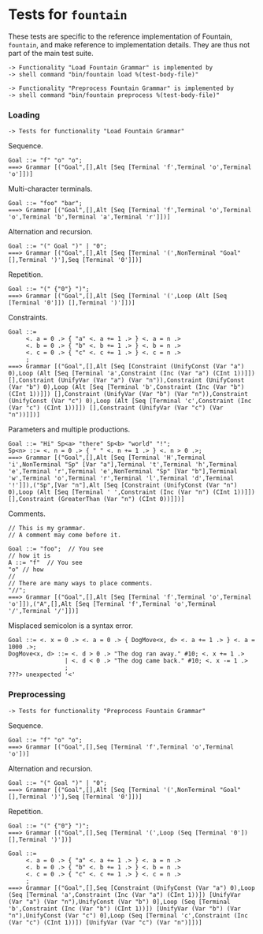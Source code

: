 Tests for `fountain`
====================

These tests are specific to the reference implementation
of Fountain, `fountain`, and make reference to implementation
details.  They are thus not part of the main test suite.

    -> Functionality "Load Fountain Grammar" is implemented by
    -> shell command "bin/fountain load %(test-body-file)"

    -> Functionality "Preprocess Fountain Grammar" is implemented by
    -> shell command "bin/fountain preprocess %(test-body-file)"

### Loading

    -> Tests for functionality "Load Fountain Grammar"

Sequence.

    Goal ::= "f" "o" "o";
    ===> Grammar [("Goal",[],Alt [Seq [Terminal 'f',Terminal 'o',Terminal 'o']])]

Multi-character terminals.

    Goal ::= "foo" "bar";
    ===> Grammar [("Goal",[],Alt [Seq [Terminal 'f',Terminal 'o',Terminal 'o',Terminal 'b',Terminal 'a',Terminal 'r']])]

Alternation and recursion.

    Goal ::= "(" Goal ")" | "0";
    ===> Grammar [("Goal",[],Alt [Seq [Terminal '(',NonTerminal "Goal" [],Terminal ')'],Seq [Terminal '0']])]

Repetition.

    Goal ::= "(" {"0"} ")";
    ===> Grammar [("Goal",[],Alt [Seq [Terminal '(',Loop (Alt [Seq [Terminal '0']]) [],Terminal ')']])]

Constraints.

    Goal ::=
         <. a = 0 .> { "a" <. a += 1 .> } <. a = n .>
         <. b = 0 .> { "b" <. b += 1 .> } <. b = n .>
         <. c = 0 .> { "c" <. c += 1 .> } <. c = n .>
         ;
    ===> Grammar [("Goal",[],Alt [Seq [Constraint (UnifyConst (Var "a") 0),Loop (Alt [Seq [Terminal 'a',Constraint (Inc (Var "a") (CInt 1))]]) [],Constraint (UnifyVar (Var "a") (Var "n")),Constraint (UnifyConst (Var "b") 0),Loop (Alt [Seq [Terminal 'b',Constraint (Inc (Var "b") (CInt 1))]]) [],Constraint (UnifyVar (Var "b") (Var "n")),Constraint (UnifyConst (Var "c") 0),Loop (Alt [Seq [Terminal 'c',Constraint (Inc (Var "c") (CInt 1))]]) [],Constraint (UnifyVar (Var "c") (Var "n"))]])]

Parameters and multiple productions.

    Goal ::= "Hi" Sp<a> "there" Sp<b> "world" "!";
    Sp<n> ::= <. n = 0 .> { " " <. n += 1 .> } <. n > 0 .>;
    ===> Grammar [("Goal",[],Alt [Seq [Terminal 'H',Terminal 'i',NonTerminal "Sp" [Var "a"],Terminal 't',Terminal 'h',Terminal 'e',Terminal 'r',Terminal 'e',NonTerminal "Sp" [Var "b"],Terminal 'w',Terminal 'o',Terminal 'r',Terminal 'l',Terminal 'd',Terminal '!']]),("Sp",[Var "n"],Alt [Seq [Constraint (UnifyConst (Var "n") 0),Loop (Alt [Seq [Terminal ' ',Constraint (Inc (Var "n") (CInt 1))]]) [],Constraint (GreaterThan (Var "n") (CInt 0))]])]

Comments.

    // This is my grammar.
    // A comment may come before it.
    
    Goal ::= "foo";  // You see
    // how it is
    A ::= "f"  // You see
    "o" // how
    //
    // There are many ways to place comments.
    "//";
    ===> Grammar [("Goal",[],Alt [Seq [Terminal 'f',Terminal 'o',Terminal 'o']]),("A",[],Alt [Seq [Terminal 'f',Terminal 'o',Terminal '/',Terminal '/']])]

Misplaced semicolon is a syntax error.

    Goal ::= <. x = 0 .> <. a = 0 .> { DogMove<x, d> <. a += 1 .> } <. a = 1000 .>;
    DogMove<x, d> ::= <. d > 0 .> "The dog ran away." #10; <. x += 1 .>
                    | <. d < 0 .> "The dog came back." #10; <. x -= 1 .>
                    ;
    ???> unexpected '<'

### Preprocessing

    -> Tests for functionality "Preprocess Fountain Grammar"

Sequence.

    Goal ::= "f" "o" "o";
    ===> Grammar [("Goal",[],Seq [Terminal 'f',Terminal 'o',Terminal 'o'])]

Alternation and recursion.

    Goal ::= "(" Goal ")" | "0";
    ===> Grammar [("Goal",[],Alt [Seq [Terminal '(',NonTerminal "Goal" [],Terminal ')'],Seq [Terminal '0']])]

Repetition.

    Goal ::= "(" {"0"} ")";
    ===> Grammar [("Goal",[],Seq [Terminal '(',Loop (Seq [Terminal '0']) [],Terminal ')'])]

    Goal ::=
         <. a = 0 .> { "a" <. a += 1 .> } <. a = n .>
         <. b = 0 .> { "b" <. b += 1 .> } <. b = n .>
         <. c = 0 .> { "c" <. c += 1 .> } <. c = n .>
         ;
    ===> Grammar [("Goal",[],Seq [Constraint (UnifyConst (Var "a") 0),Loop (Seq [Terminal 'a',Constraint (Inc (Var "a") (CInt 1))]) [UnifyVar (Var "a") (Var "n"),UnifyConst (Var "b") 0],Loop (Seq [Terminal 'b',Constraint (Inc (Var "b") (CInt 1))]) [UnifyVar (Var "b") (Var "n"),UnifyConst (Var "c") 0],Loop (Seq [Terminal 'c',Constraint (Inc (Var "c") (CInt 1))]) [UnifyVar (Var "c") (Var "n")]])]
